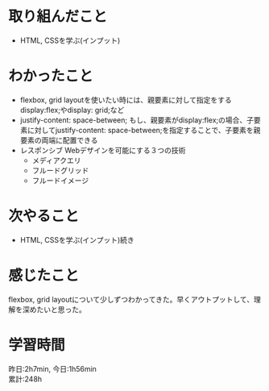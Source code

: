 # 取り組んだこと       
- HTML, CSSを学ぶ(インプット)
# わかったこと
- flexbox, grid layoutを使いたい時には、親要素に対して指定をする
  display:flex;やdisplay: grid;など
- justify-content: space-between;
  もし、親要素がdisplay:flex;の場合、子要素に対してjustify-content: space-between;を指定することで、子要素を親要素の両端に配置できる
- レスポンシブ Webデザインを可能にする３つの技術
   - メディアクエリ
   - フルードグリッド
   - フルードイメージ
# 次やること
- HTML, CSSを学ぶ(インプット)続き
# 感じたこと
flexbox, grid layoutについて少しずつわかってきた。早くアウトプットして、理解を深めたいと思った。
# 学習時間  
昨日:2h7min, 今日:1h56min  
累計:248h
